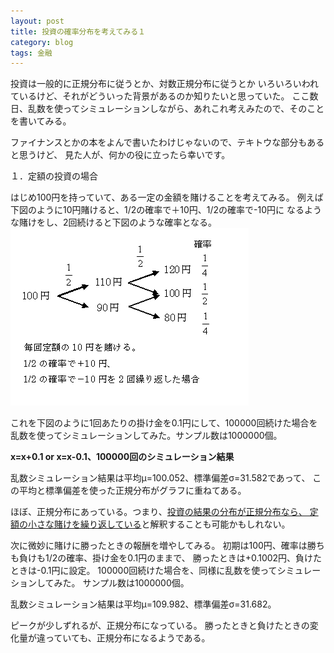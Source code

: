 ```yaml
---
layout: post
title: 投資の確率分布を考えてみる１
category: blog
tags: 金融
---
```




投資は一般的に正規分布に従うとか、対数正規分布に従うとか
いろいろいわれているけど、それがどういった背景があるのか知りたいと思っていた。
ここ数日、乱数を使ってシミュレーションしながら、あれこれ考えみたので、そのことを書いてみる。

ファイナンスとかの本をよんで書いたわけじゃないので、テキトウな部分もあると思うけど、
見た人が、何かの役に立ったら幸いです。


１．定額の投資の場合

はじめ100円を持っていて、ある一定の金額を賭けることを考えてみる。
例えば下図のように10円賭けると、1/2の確率で＋10円、1/2の確率で-10円に
なるような賭けをし、2回続けると下図のような確率となる。
![image](/images/2008nukoriki/mniko0.gif)


これを下図のように1回あたりの掛け金を0.1円にして、100000回続けた場合を
乱数を使ってシミュレーションしてみた。サンプル数は1000000個。

<strong>x=x+0.1 or x=x-0.1、100000回のシミュレーション結果</strong>

乱数シミュレーション結果は平均μ=100.052、標準偏差σ=31.582であって、
この平均と標準偏差を使った正規分布がグラフに重ねてある。

ほぼ、正規分布にあっている。つまり、<u>投資の結果の分布が正規分布なら、
定額の小さな賭けを繰り返している</u>と解釈することも可能かもしれない。


次に微妙に賭けに勝ったときの報酬を増やしてみる。
初期は100円、確率は勝ちも負けも1/2の確率、掛け金を0.1円のままで、
勝ったときは+0.1002円、負けたときは-0.1円に設定。
100000回続けた場合を、同様に乱数を使ってシミュレーションしてみた。
サンプル数は1000000個。


乱数シミュレーション結果は平均μ=109.982、標準偏差σ=31.682。

ピークが少しずれるが、正規分布になっている。
勝ったときと負けたときの変化量が違っていても、正規分布になるようである。